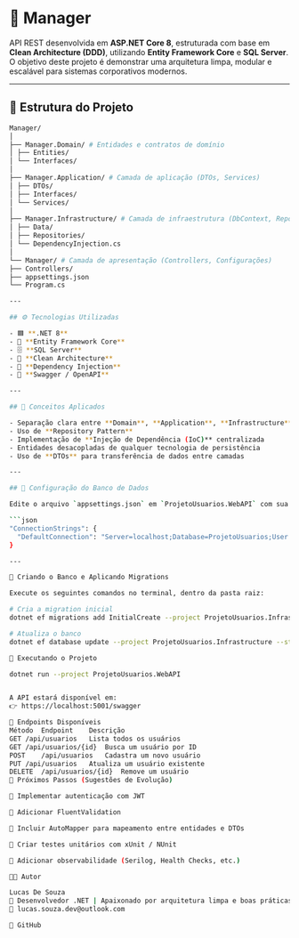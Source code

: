 # 🚀 Manager

API REST desenvolvida em **ASP.NET Core 8**, estruturada com base em **Clean Architecture (DDD)**, utilizando **Entity Framework Core** e **SQL Server**.  
O objetivo deste projeto é demonstrar uma arquitetura limpa, modular e escalável para sistemas corporativos modernos.

---

## 🧱 Estrutura do Projeto
``` bash
Manager/
│
├── Manager.Domain/ # Entidades e contratos de domínio
│ ├── Entities/
│ └── Interfaces/
│
├── Manager.Application/ # Camada de aplicação (DTOs, Services)
│ ├── DTOs/
│ ├── Interfaces/
│ └── Services/
│
├── Manager.Infrastructure/ # Camada de infraestrutura (DbContext, Repositórios)
│ ├── Data/
│ ├── Repositories/
│ └── DependencyInjection.cs
│
└── Manager/ # Camada de apresentação (Controllers, Configurações)
├── Controllers/
├── appsettings.json
└── Program.cs

---

## ⚙️ Tecnologias Utilizadas

- 🟦 **.NET 8**
- 🧠 **Entity Framework Core**
- 🗄️ **SQL Server**
- 🧩 **Clean Architecture**
- 🧰 **Dependency Injection**
- 📜 **Swagger / OpenAPI**

---

## 🧠 Conceitos Aplicados

- Separação clara entre **Domain**, **Application**, **Infrastructure** e **WebAPI**
- Uso de **Repository Pattern**
- Implementação de **Injeção de Dependência (IoC)** centralizada
- Entidades desacopladas de qualquer tecnologia de persistência
- Uso de **DTOs** para transferência de dados entre camadas

---

## 💾 Configuração do Banco de Dados

Edite o arquivo `appsettings.json` em `ProjetoUsuarios.WebAPI` com sua string de conexão:

```json
"ConnectionStrings": {
  "DefaultConnection": "Server=localhost;Database=ProjetoUsuarios;User Id=sa;Password=SUA_SENHA;TrustServerCertificate=True;"
}

---

🧩 Criando o Banco e Aplicando Migrations

Execute os seguintes comandos no terminal, dentro da pasta raiz:

# Cria a migration inicial
dotnet ef migrations add InitialCreate --project ProjetoUsuarios.Infrastructure --startup-project ProjetoUsuarios.WebAPI

# Atualiza o banco
dotnet ef database update --project ProjetoUsuarios.Infrastructure --startup-project ProjetoUsuarios.WebAPI

🚀 Executando o Projeto

dotnet run --project ProjetoUsuarios.WebAPI


A API estará disponível em:
👉 https://localhost:5001/swagger

🧩 Endpoints Disponíveis
Método	Endpoint	Descrição
GET	/api/usuarios	Lista todos os usuários
GET	/api/usuarios/{id}	Busca um usuário por ID
POST	/api/usuarios	Cadastra um novo usuário
PUT	/api/usuarios	Atualiza um usuário existente
DELETE	/api/usuarios/{id}	Remove um usuário
🧠 Próximos Passos (Sugestões de Evolução)

🔐 Implementar autenticação com JWT

🧾 Adicionar FluentValidation

🔄 Incluir AutoMapper para mapeamento entre entidades e DTOs

🧪 Criar testes unitários com xUnit / NUnit

🧰 Adicionar observabilidade (Serilog, Health Checks, etc.)

👨‍💻 Autor

Lucas De Souza
💼 Desenvolvedor .NET | Apaixonado por arquitetura limpa e boas práticas
📧 lucas.souza.dev@outlook.com

🐙 GitHub